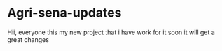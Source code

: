 # Agri-sena-updates
Hii, everyone this my new project that i have work for it soon it will get a great changes
